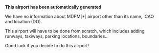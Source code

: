 **This airport has been automatically generated**

We have no information about MDPM[*] airport other than its name, ICAO and location (DO).

This airport will have to be done from scratch, which includes adding runways, taxiways, parking locations, boundaries...

Good luck if you decide to do this airport!